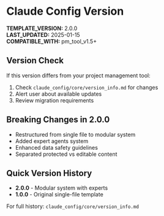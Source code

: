# Claude Config Version

**TEMPLATE_VERSION:** 2.0.0  
**LAST_UPDATED:** 2025-01-15  
**COMPATIBLE_WITH:** pm_tool_v1.5+

## Version Check
If this version differs from your project management tool:
1. Check `claude_config/core/version_info.md` for changes
2. Alert user about available updates
3. Review migration requirements

## Breaking Changes in 2.0.0
- Restructured from single file to modular system
- Added expert agents system
- Enhanced data safety guidelines
- Separated protected vs editable content

## Quick Version History
- **2.0.0** - Modular system with experts
- **1.0.0** - Original single-file template

For full history: `claude_config/core/version_info.md`